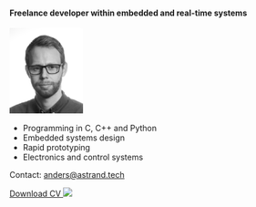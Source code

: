 <h4>Freelance developer within embedded and real-time systems</h4>
<img src="bw_cropped.png" height="150">

- Programming in C, C++ and Python
- Embedded systems design
- Rapid prototyping 
- Electronics and control systems

Contact: anders@astrand.tech
<p><a href="../CV_Anders_Strand_June23.pdf"> Download CV <img src="../pdf.png" height="15"></a></p>
